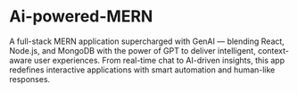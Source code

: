 # Ai-powered-MERN
A full-stack MERN application supercharged with GenAI — blending React, Node.js, and MongoDB with the power of GPT to deliver intelligent, context-aware user experiences. From real-time chat to AI-driven insights, this app redefines interactive applications with smart automation and human-like responses.
